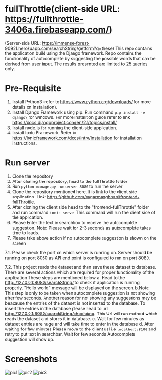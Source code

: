 # fullThrottle(client-side URL: https://fullthrottle-3406a.firebaseapp.com/) 
(Server-side URL: https://immense-forest-90921.herokuapp.com/searchString/getform?q=these)
This repo contains the application build using the Django framework. Repo contains the functionality of autocomplete by suggesting the possible words that can be derived from user input. The results presented are limited to 25 queries only.

# Pre-Requisite
1. Install Python3 (refer to https://www.python.org/downloads/ for more details on Installation).
2. Install Django Framework using pip. Run command `pip install -e django\` for windows. For more installtion guide refer to link https://docs.djangoproject.com/en/2.1/topics/install/ 
3. Install node.js for running the client-side application.
4. Install Ionic Framework. Refer to https://ionicframework.com/docs/intro/installation for installation instructions.

# Run server

1. Clone the repository
2. After cloning the repository, head to the fullThrottle folder
3. Run `python manage.py runserver 8080` to run the server
4. Clone the repository mentioned here. It is link to the client side application. Link: https://github.com/sagarmanghnani/frontend-fullThrottle.
5. After cloning the client side head to the "frontend-fullThrottle" folder and run command `ionic serve`. This command will run the client side of the application.
6. Please Enter the text in searchbox to receive the autocomplete suggestion.
    Note: Please wait for 2-3 seconds as autocomplete takes time to loads.
7. Please take above action if no autocomplete suggestion is shown on the screen
   
7.1. Please check the port on which server is running on. Server should be running on port 8080 as API end point is configured to run on port 8080.

7.2. This project reads the dataset and then save these dataset to database. There are several actions which are required for proper functionality of the application
These steps are mentioned below
    a. Head to the http://127.0.0.1:8080/searchString/ to check if application is running properly. "Hello world" message will be displayed on the screen.
    b.Note: This step is only to be taken when autocomplete suggestion is not showing after few seconds. 
    Another reason for not showing any suggestions may be beacause the entries of the dataset is not inserted to the database. To insert the entries in the database
    please head to url http://127.0.0.1:8080/searchString/checkdata. This Url will run method which reads the dataset and stores it in database.
    c. Wait for few minutes as dataset entries are huge and will take time to enter in the database
    d. After waiting for few minutes Please move to the client usl i.e `localhost:8100` and retry to put text in searchbar. Wait for few seconds Autocomplete suggestion will show up.
    
# Screenshots

![pic1](https://user-images.githubusercontent.com/20658754/47961357-78d35280-e02f-11e8-8e17-b480bd1348a5.PNG)
![pic2](https://user-images.githubusercontent.com/20658754/47961358-78d35280-e02f-11e8-8695-b3b14de09d59.PNG)
![pic3](https://user-images.githubusercontent.com/20658754/47961359-78d35280-e02f-11e8-9954-4369e402c3d2.PNG)
